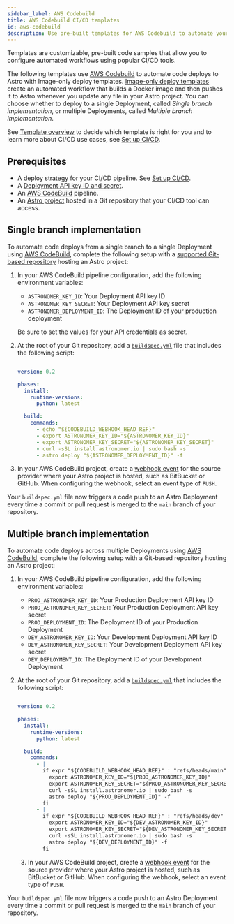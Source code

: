 ```yaml
---
sidebar_label: AWS Codebuild
title: AWS Codebuild CI/CD templates
id: aws-codebuild
description: Use pre-built templates for AWS Codebuild to automate your Apache Airflow code deploys to Astro 
---
```


Templates are customizable, pre-built code samples that allow you to configure automated workflows using popular CI/CD tools. 

The following templates use [AWS Codebuild](https://aws.amazon.com/codebuild/) to automate code deploys to Astro with Image-only deploy templates. [Image-only deploy templates](template-overview.md#template-types) create an automated workflow that builds a Docker image and then pushes it to Astro whenever you update any file in your Astro project. You can choose whether to deploy to a single Deployment, called _Single branch implementation_, or multiple Deployments, called _Multiple branch implementation_. 

See [Template overview](template-overview.md) to decide which template is right for you and to learn more about CI/CD use cases, see [Set up CI/CD](set-up-ci-cd.md).

## Prerequisites

- A deploy strategy for your CI/CD pipeline. See [Set up CI/CD](set-up-ci-cd.md).
- A [Deployment API key ID and secret](api-keys.md).
- An [AWS CodeBuild](https://aws.amazon.com/codebuild/) pipeline.
- An [Astro project](create-project.md) hosted in a Git repository that your CI/CD tool can access.

## Single branch implementation

To automate code deploys from a single branch to a single Deployment using [AWS CodeBuild](https://aws.amazon.com/codebuild/), complete the following setup with a [supported Git-based repository](https://docs.aws.amazon.com/codebuild/latest/userguide/planning.html) hosting an Astro project:

1. In your AWS CodeBuild pipeline configuration, add the following environment variables:

    - `ASTRONOMER_KEY_ID`: Your Deployment API key ID
    - `ASTRONOMER_KEY_SECRET`: Your Deployment API key secret
    - `ASTRONOMER_DEPLOYMENT_ID`: The Deployment ID of your production deployment

    Be sure to set the values for your API credentials as secret.

2. At the root of your Git repository, add a [`buildspec.yml`](https://docs.aws.amazon.com/codebuild/latest/userguide/build-spec-ref.html#build-spec-ref-example) file that includes the following script:

   ```yaml

   version: 0.2

   phases:
     install:
       runtime-versions:
         python: latest

     build:
       commands:
         - echo "${CODEBUILD_WEBHOOK_HEAD_REF}"
         - export ASTRONOMER_KEY_ID="${ASTRONOMER_KEY_ID}"
         - export ASTRONOMER_KEY_SECRET="${ASTRONOMER_KEY_SECRET}"
         - curl -sSL install.astronomer.io | sudo bash -s
         - astro deploy "${ASTRONOMER_DEPLOYMENT_ID}" -f

    ```

3. In your AWS CodeBuild project, create a [webhook event](https://docs.aws.amazon.com/codebuild/latest/userguide/webhooks.html) for the source provider where your Astro project is hosted, such as BitBucket or GitHub. When configuring the webhook, select an event type of `PUSH`.

Your `buildspec.yml` file now triggers a code push to an Astro Deployment every time a commit or pull request is merged to the `main` branch of your repository.

## Multiple branch implementation

To automate code deploys across multiple Deployments using [AWS CodeBuild](https://aws.amazon.com/codebuild/), complete the following setup with a Git-based repository hosting an Astro project:

1. In your AWS CodeBuild pipeline configuration, add the following environment variables:

    - `PROD_ASTRONOMER_KEY_ID`: Your Production Deployment API key ID
    - `PROD_ASTRONOMER_KEY_SECRET`: Your Production Deployment API key secret
    - `PROD_DEPLOYMENT_ID`: The Deployment ID of your Production Deployment
    - `DEV_ASTRONOMER_KEY_ID`: Your Development Deployment API key ID
    - `DEV_ASTRONOMER_KEY_SECRET`: Your Development Deployment API key secret
    - `DEV_DEPLOYMENT_ID`: The Deployment ID of your Development Deployment

2. At the root of your Git repository, add a [`buildspec.yml`](https://docs.aws.amazon.com/codebuild/latest/userguide/build-spec-ref.html#build-spec-ref-example) that includes the following script:

   ```yaml

   version: 0.2

   phases:
     install:
       runtime-versions:
         python: latest

     build:
       commands:
         - |
           if expr "${CODEBUILD_WEBHOOK_HEAD_REF}" : "refs/heads/main" >/dev/null; then
             export ASTRONOMER_KEY_ID="${PROD_ASTRONOMER_KEY_ID}"
             export ASTRONOMER_KEY_SECRET="${PROD_ASTRONOMER_KEY_SECRET}"
             curl -sSL install.astronomer.io | sudo bash -s
             astro deploy "${PROD_DEPLOYMENT_ID}" -f
           fi
         - |
           if expr "${CODEBUILD_WEBHOOK_HEAD_REF}" : "refs/heads/dev" >/dev/null; then
             export ASTRONOMER_KEY_ID="${DEV_ASTRONOMER_KEY_ID}"
             export ASTRONOMER_KEY_SECRET="${DEV_ASTRONOMER_KEY_SECRET}"
             curl -sSL install.astronomer.io | sudo bash -s
             astro deploy "${DEV_DEPLOYMENT_ID}" -f
           fi
    ```

   3. In your AWS CodeBuild project, create a [webhook event](https://docs.aws.amazon.com/codebuild/latest/userguide/webhooks.html) for the source provider where your Astro project is hosted, such as BitBucket or GitHub. When configuring the webhook, select an event type of `PUSH`.

Your `buildspec.yml` file now triggers a code push to an Astro Deployment every time a commit or pull request is merged to the `main` branch of your repository.
